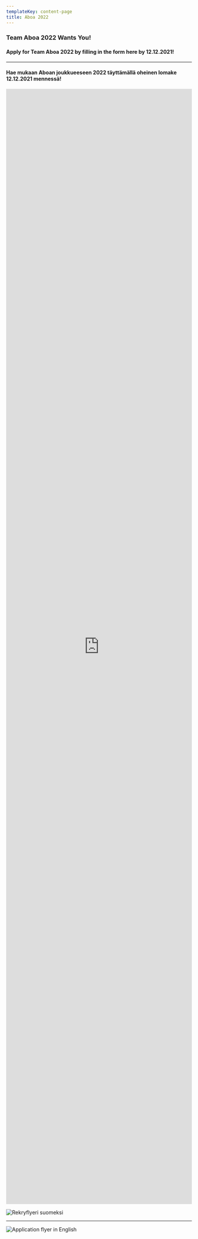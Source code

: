 ```yaml
---
templateKey: content-page
title: Aboa 2022
---
```

### Team Aboa 2022 Wants You!

#### Apply for Team Aboa 2022 by filling in the form here by 12.12.2021!
---
#### Hae mukaan Aboan joukkueeseen 2022 täyttämällä oheinen lomake 12.12.2021 mennessä!

<html>
<iframe src="https://docs.google.com/forms/d/e/1FAIpQLSccPmwa8TopuB1dUqVmByDGNYV6nxBYNbnaU1CGd3fwgF8pBw/viewform?embedded=true" width="100%" height="3020" frameborder="0" marginheight="0" marginwidth="0">Ladataan…</iframe>
</html>

![Rekryflyeri suomeksi](/img/copy-of-aboa-flyer-in-finnish-2-.jpg)

---
![Application flyer in English](/img/copy-of-aboa-flyer-in-english-1-.jpg)
